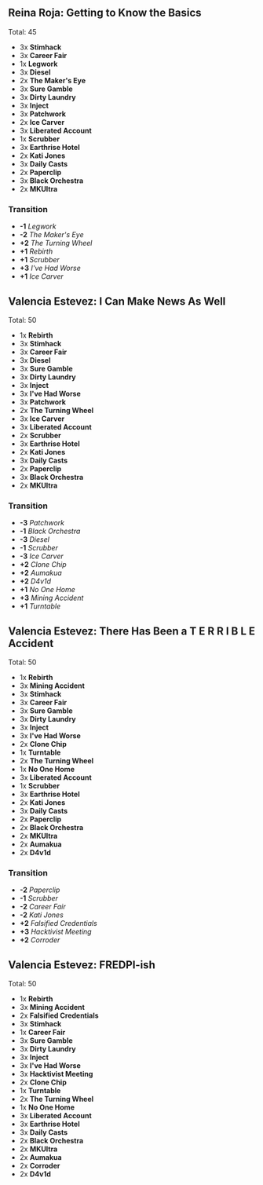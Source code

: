 
## Reina Roja: Getting to Know the Basics

Total: 45

- 3x **Stimhack**
- 3x **Career Fair**
- 1x **Legwork**
- 3x **Diesel**
- 2x **The Maker's Eye**
- 3x **Sure Gamble**
- 3x **Dirty Laundry**
- 3x **Inject**
- 3x **Patchwork**
- 2x **Ice Carver**
- 3x **Liberated Account**
- 1x **Scrubber**
- 3x **Earthrise Hotel**
- 2x **Kati Jones**
- 3x **Daily Casts**
- 2x **Paperclip**
- 3x **Black Orchestra**
- 2x **MKUltra**

### Transition

- **-1** _Legwork_
- **-2** _The Maker's Eye_
- **+2** _The Turning Wheel_
- **+1** _Rebirth_
- **+1** _Scrubber_
- **+3** _I've Had Worse_
- **+1** _Ice Carver_

## Valencia Estevez: I Can Make News As Well

Total: 50

- 1x **Rebirth**
- 3x **Stimhack**
- 3x **Career Fair**
- 3x **Diesel**
- 3x **Sure Gamble**
- 3x **Dirty Laundry**
- 3x **Inject**
- 3x **I've Had Worse**
- 3x **Patchwork**
- 2x **The Turning Wheel**
- 3x **Ice Carver**
- 3x **Liberated Account**
- 2x **Scrubber**
- 3x **Earthrise Hotel**
- 2x **Kati Jones**
- 3x **Daily Casts**
- 2x **Paperclip**
- 3x **Black Orchestra**
- 2x **MKUltra**

### Transition

- **-3** _Patchwork_
- **-1** _Black Orchestra_
- **-3** _Diesel_
- **-1** _Scrubber_
- **-3** _Ice Carver_
- **+2** _Clone Chip_
- **+2** _Aumakua_
- **+2** _D4v1d_
- **+1** _No One Home_
- **+3** _Mining Accident_
- **+1** _Turntable_

## Valencia Estevez: There Has Been a T E R R I B L E Accident

Total: 50

- 1x **Rebirth**
- 3x **Mining Accident**
- 3x **Stimhack**
- 3x **Career Fair**
- 3x **Sure Gamble**
- 3x **Dirty Laundry**
- 3x **Inject**
- 3x **I've Had Worse**
- 2x **Clone Chip**
- 1x **Turntable**
- 2x **The Turning Wheel**
- 1x **No One Home**
- 3x **Liberated Account**
- 1x **Scrubber**
- 3x **Earthrise Hotel**
- 2x **Kati Jones**
- 3x **Daily Casts**
- 2x **Paperclip**
- 2x **Black Orchestra**
- 2x **MKUltra**
- 2x **Aumakua**
- 2x **D4v1d**

### Transition

- **-2** _Paperclip_
- **-1** _Scrubber_
- **-2** _Career Fair_
- **-2** _Kati Jones_
- **+2** _Falsified Credentials_
- **+3** _Hacktivist Meeting_
- **+2** _Corroder_

## Valencia Estevez: FREDPI-ish

Total: 50

- 1x **Rebirth**
- 3x **Mining Accident**
- 2x **Falsified Credentials**
- 3x **Stimhack**
- 1x **Career Fair**
- 3x **Sure Gamble**
- 3x **Dirty Laundry**
- 3x **Inject**
- 3x **I've Had Worse**
- 3x **Hacktivist Meeting**
- 2x **Clone Chip**
- 1x **Turntable**
- 2x **The Turning Wheel**
- 1x **No One Home**
- 3x **Liberated Account**
- 3x **Earthrise Hotel**
- 3x **Daily Casts**
- 2x **Black Orchestra**
- 2x **MKUltra**
- 2x **Aumakua**
- 2x **Corroder**
- 2x **D4v1d**
